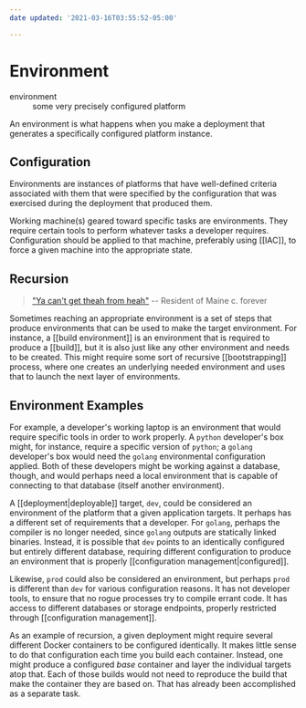 ```yaml
---
date updated: '2021-03-16T03:55:52-05:00'

---
```


# Environment

<dl>
<dt>environment</dt>
<dd>some very precisely configured platform</dd>
</dl>

An environment is what happens when you make a deployment that generates a specifically configured platform instance.

## Configuration

Environments are instances of platforms that have well-defined criteria associated with them that were specified by the configuration that was exercised during the deployment that produced them.

Working machine(s) geared toward specific tasks are environments.  They require certain tools to perform whatever tasks a developer requires.  Configuration should be applied to that machine, preferably using [[IAC]], to force a given machine into the appropriate state.

## Recursion

> ["Ya can't get theah from heah"](https://www.urbandictionary.com/define.php?term=you%20can%27t%20get%20there%20from%20here) -- Resident of Maine c. forever

Sometimes reaching an appropriate environment is a set of steps that produce environments that can be used to make the target environment.  For instance, a [[build environment]] is an environment that is required to produce a [[build]], but it is also just like any other environment and needs to be created.  This might require some sort of recursive [[bootstrapping]] process, where one creates an underlying needed environment and uses that to launch the next layer of environments.  

## Environment Examples
For example, a developer's working laptop is an environment that would require specific tools in order to work properly.  A `python` developer's box might, for instance, require a specific version of `python`; a `golang` developer's box would need the `golang` environmental configuration applied. Both of these developers might be working against a database, though, and would perhaps need a local environment that is capable of connecting to that database (itself another environment).

A [[deployment|deployable]] target, `dev`,  could be considered an environment of the platform that a given application targets.  It perhaps has a different set of requirements that a developer.  For `golang`, perhaps the compiler is no longer needed, since `golang` outputs are statically linked binaries.  Instead, it is possible that `dev` points to an identically configured but entirely different database, requiring different configuration to produce an environment that is properly [[configuration management|configured]].

Likewise, `prod` could also be considered an environment, but perhaps `prod` is different than `dev` for various configuration reasons.  It has not developer tools, to ensure that no rogue processes try to compile errant code.  It has access to different databases or storage endpoints, properly restricted through [[configuration management]].

As an example of recursion, a given deployment might require several different Docker containers to be configured identically.  It makes little sense to do that configuration each time you build each container.  Instead, one might produce a configured _base_ container and layer the individual targets atop that.  Each of those builds would not need to reproduce the build that make the container they are based on.  That has already been accomplished as a separate task.
